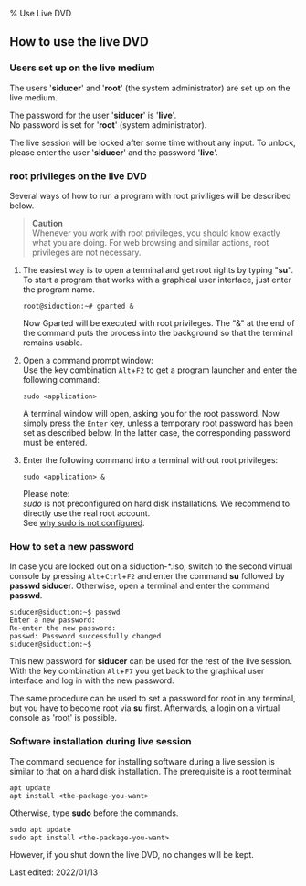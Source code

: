 % Use Live DVD

## How to use the live DVD

### Users set up on the live medium

The users '**siducer**' and '**root**' (the system administrator) are set up on the live medium.

The password for the user '**siducer**' is '**live**'.  
No password is set for '**root**' (system administrator).

The live session will be locked after some time without any input. To unlock, please enter the user '**siducer**' and the password '**live**'.

### root privileges on the live DVD

Several ways of how to run a program with root priviliges will be described below.

> **Caution**  
> Whenever you work with root privileges, you should know exactly what you are doing. For web browsing and similar actions, root privileges are not necessary.

1. The easiest way is to open a terminal and get root rights by typing "**su**".  
   To start a program that works with a graphical user interface, just enter the program name. 

   ~~~
   root@siduction:~# gparted &
   ~~~

   Now Gparted will be executed with root privileges. The "&" at the end of the command puts the process into the background so that the terminal remains usable.

2. Open a command prompt window:  
   Use the key combination `Alt`+`F2` to get a program launcher and enter the following command:

   ~~~
   sudo <application>  
   ~~~

   A terminal window will open, asking you for the root password. Now simply press the `Enter` key, unless a temporary root password has been set as described below. In the latter case, the corresponding password must be entered.

3. Enter the following command into a terminal without root privileges:

   ~~~
   sudo <application> &
   ~~~


   Please note:  
   *sudo* is not preconfigured on hard disk installations. We recommend to directly use the real root account.  
See [why sudo is not configured](0701-term-konsole_en.md#work-as-root).

### How to set a new password

In case you are locked out on a siduction-*.iso, switch to the second virtual console by pressing `Alt`+`Ctrl`+`F2` and enter the command **su** followed by **passwd siducer**. Otherwise, open a terminal and enter the command **passwd**.

~~~
siducer@siduction:~$ passwd
Enter a new password:
Re-enter the new password:
passwd: Password successfully changed
siducer@siduction:~$
~~~

This new password for **siducer** can be used for the rest of the live session.  
With the key combination `Alt`+`F7` you get back to the graphical user interface and log in with the new password.

The same procedure can be used to set a password for root in any terminal, but you have to become root via **su** first. 
Afterwards, a login on a virtual console as 'root' is possible.

### Software installation during live session

The command sequence for installing software during a live session is similar to that on a hard disk installation.
The prerequisite is a root terminal:

~~~
apt update
apt install <the-package-you-want>
~~~

Otherwise, type **sudo** before the commands.

~~~
sudo apt update
sudo apt install <the-package-you-want>
~~~

However, if you shut down the live DVD, no changes will be kept.

<div id="rev">Last edited: 2022/01/13</div>
